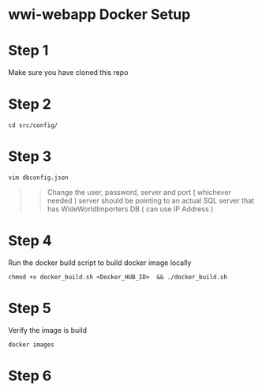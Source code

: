 # wwi-webapp Docker Setup

# Step 1 

Make sure you have cloned this repo

# Step 2 

`cd src/config/`

# Step 3 

`vim dbconfig.json` 

>> Change the user, password, server and port ( whichever needed )
>> server should be pointing to an actual SQL server that has WideWorldImporters DB ( can use IP Address )

# Step 4 

Run the docker build script to build docker image locally 

`chmod +x docker_build.sh <Docker_HUB_ID>  && ./docker_build.sh` 

# Step 5

Verify the image is build 

`docker images` 

# Step 6 

